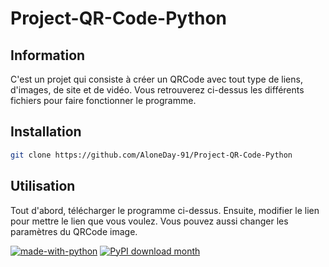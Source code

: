 # Project-QR-Code-Python
## Information
C'est un projet qui consiste à créer un QRCode avec tout type de liens, d'images, de site et de vidéo. 
Vous retrouverez ci-dessus les différents fichiers pour faire fonctionner le programme.

## Installation
```bash
git clone https://github.com/AloneDay-91/Project-QR-Code-Python
```
## Utilisation
Tout d'abord, télécharger le programme ci-dessus. Ensuite, modifier le lien pour mettre le lien que vous voulez. Vous pouvez aussi changer les paramètres du QRCode image.

[![made-with-python](https://img.shields.io/badge/Made%20with-Python-1f425f.svg)](https://www.python.org/)
[![PyPI download month](https://img.shields.io/pypi/dm/ansicolortags.svg)](https://github.com/AloneDay-91/Project-QR-Code-Python/)
